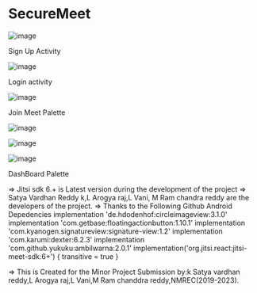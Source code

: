 # SecureMeet

![image](https://user-images.githubusercontent.com/63156664/211563668-b3c73544-4024-431a-bd62-66543b916c96.png) 

Sign Up Activity
  
![image](https://user-images.githubusercontent.com/63156664/211563808-fc47f590-2e3b-4049-8c25-ca665b9b7c73.png)

  Login activity
  
![image](https://user-images.githubusercontent.com/63156664/211563935-ec003c32-f5fa-42c9-b0c1-ee85653746d4.png)

Join Meet Palette
  
![image](https://user-images.githubusercontent.com/63156664/211563975-50e988d3-56e3-4c79-a9e0-3b2cc3fa163c.png)



![image](https://user-images.githubusercontent.com/63156664/211564040-d66efe60-a27d-4a42-979d-273910ccd9d1.png)


![image](https://user-images.githubusercontent.com/63156664/211564085-9fb790bf-f323-4f3d-8ce1-7f850adc0bf8.png)

DashBoard Palette







=> Jitsi sdk 6.+ is Latest version during the development of the project
=> Satya Vardhan Reddy k,L Arogya raj,L Vani, M Ram chandra reddy are the developers of the project.
=> Thanks to the Following Github Android Depedencies
 implementation 'de.hdodenhof:circleimageview:3.1.0'
    implementation 'com.getbase:floatingactionbutton:1.10.1'
    implementation 'com.kyanogen.signatureview:signature-view:1.2'
    implementation 'com.karumi:dexter:6.2.3'
    implementation 'com.github.yukuku:ambilwarna:2.0.1'
    implementation('org.jitsi.react:jitsi-meet-sdk:6+') { transitive = true }
    
=> This is Created for the Minor Project Submission by:k Satya vardhan reddy,L Arogya raj,L Vani,M Ram chanddra reddy,NMREC(2019-2023).


